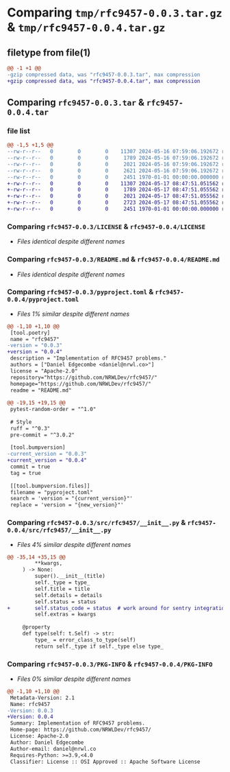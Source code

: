 # Comparing `tmp/rfc9457-0.0.3.tar.gz` & `tmp/rfc9457-0.0.4.tar.gz`

## filetype from file(1)

```diff
@@ -1 +1 @@
-gzip compressed data, was "rfc9457-0.0.3.tar", max compression
+gzip compressed data, was "rfc9457-0.0.4.tar", max compression
```

## Comparing `rfc9457-0.0.3.tar` & `rfc9457-0.0.4.tar`

### file list

```diff
@@ -1,5 +1,5 @@
--rw-r--r--   0        0        0    11307 2024-05-16 07:59:06.192672 rfc9457-0.0.3/LICENSE
--rw-r--r--   0        0        0     1789 2024-05-16 07:59:06.192672 rfc9457-0.0.3/README.md
--rw-r--r--   0        0        0     2021 2024-05-16 07:59:06.192672 rfc9457-0.0.3/pyproject.toml
--rw-r--r--   0        0        0     2621 2024-05-16 07:59:06.192672 rfc9457-0.0.3/src/rfc9457/__init__.py
--rw-r--r--   0        0        0     2451 1970-01-01 00:00:00.000000 rfc9457-0.0.3/PKG-INFO
+-rw-r--r--   0        0        0    11307 2024-05-17 08:47:51.051562 rfc9457-0.0.4/LICENSE
+-rw-r--r--   0        0        0     1789 2024-05-17 08:47:51.055562 rfc9457-0.0.4/README.md
+-rw-r--r--   0        0        0     2021 2024-05-17 08:47:51.055562 rfc9457-0.0.4/pyproject.toml
+-rw-r--r--   0        0        0     2723 2024-05-17 08:47:51.055562 rfc9457-0.0.4/src/rfc9457/__init__.py
+-rw-r--r--   0        0        0     2451 1970-01-01 00:00:00.000000 rfc9457-0.0.4/PKG-INFO
```

### Comparing `rfc9457-0.0.3/LICENSE` & `rfc9457-0.0.4/LICENSE`

 * *Files identical despite different names*

### Comparing `rfc9457-0.0.3/README.md` & `rfc9457-0.0.4/README.md`

 * *Files identical despite different names*

### Comparing `rfc9457-0.0.3/pyproject.toml` & `rfc9457-0.0.4/pyproject.toml`

 * *Files 1% similar despite different names*

```diff
@@ -1,10 +1,10 @@
 [tool.poetry]
 name = "rfc9457"
-version = "0.0.3"
+version = "0.0.4"
 description = "Implementation of RFC9457 problems."
 authors = ["Daniel Edgecombe <daniel@nrwl.co>"]
 license = "Apache-2.0"
 repository="https://github.com/NRWLDev/rfc9457/"
 homepage="https://github.com/NRWLDev/rfc9457/"
 readme = "README.md"
 
@@ -19,15 +19,15 @@
 pytest-random-order = "^1.0"
 
 # Style
 ruff = "^0.3"
 pre-commit = "^3.0.2"
 
 [tool.bumpversion]
-current_version = "0.0.3"
+current_version = "0.0.4"
 commit = true
 tag = true
 
 [[tool.bumpversion.files]]
 filename = "pyproject.toml"
 search = 'version = "{current_version}"'
 replace = 'version = "{new_version}"'
```

### Comparing `rfc9457-0.0.3/src/rfc9457/__init__.py` & `rfc9457-0.0.4/src/rfc9457/__init__.py`

 * *Files 4% similar despite different names*

```diff
@@ -35,14 +35,15 @@
         **kwargs,
     ) -> None:
         super().__init__(title)
         self._type = type_
         self.title = title
         self.details = details
         self.status = status
+        self.status_code = status  # work around for sentry integrations that expect status_code attr
         self.extras = kwargs
 
     @property
     def type(self: t.Self) -> str:
         type_ = error_class_to_type(self)
         return self._type if self._type else type_
```

### Comparing `rfc9457-0.0.3/PKG-INFO` & `rfc9457-0.0.4/PKG-INFO`

 * *Files 0% similar despite different names*

```diff
@@ -1,10 +1,10 @@
 Metadata-Version: 2.1
 Name: rfc9457
-Version: 0.0.3
+Version: 0.0.4
 Summary: Implementation of RFC9457 problems.
 Home-page: https://github.com/NRWLDev/rfc9457/
 License: Apache-2.0
 Author: Daniel Edgecombe
 Author-email: daniel@nrwl.co
 Requires-Python: >=3.9,<4.0
 Classifier: License :: OSI Approved :: Apache Software License
```


